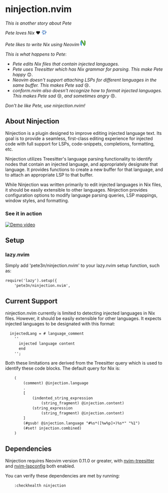 # ninjection.nvim

_This is another story about Pete_

_Pete loves Nix_ ❤️  <img src="assets/nix.png" alt="Icon" style="width: 16px; height: auto;">

_Pete likes to write Nix using Neovim_  <img src="assets/neovim.png" alt="Icon" style="width: 16px; height: auto;">

_This is what happens to Pete_:
- _Pete edits Nix files that contain injected languages._
- _Pete uses Treesitter which has Nix grammar for parsing. This make Pete happy_ 😊.
- _Neovim doesn't support attaching LSPs for different languages in the same buffer. This makes Pete sad_ 😢.
- _conform.nvim also doesn't recognize how to format injected languages. This makes Pete sad_ 😢,
_and sometimes angry_ 😠. 

_Don't be like Pete, use ninjection.nvim!_

## About Ninjection
Ninjection is a plugin designed to improve editing injected language text.
Its goal is to provide a seamless, first-class editing experience for injected
code with full support for LSPs, code-snippets, completions, formatting, etc.

Ninjection utilizes Treesitter's language parsing functionality to identify
nodes that contain an injected language, and appropriately designate that
language. It provides functions to create a new buffer for that language,
and to attach an appropriate LSP to that buffer.

While Ninjection was written primarily to edit injected languages in Nix files,
it should be easily extensible to other languages. Ninjection provides
configuration options to modify language parsing queries, LSP mappings,
window styles, and formatting.

### See it in action
[![Demo video](thumbnail.png)](https://github.com/user-attachments/assets/91386063-7040-44f2-b7a3-1cb8bede4fd3)

## Setup
### lazy.nvim
Simply add 'pete3n/ninjection.nvim' to your lazy.nvim setup function, such as:
```
require('lazy').setup({
    'pete3n/ninjection.nvim',
```

## Current Support
ninjection.nvim currently is limited to detecting injected languages in Nix 
files. However, it should be easily extensible for other languages. It expects 
injected languages to be designated with this format:
```
  injectedLang = # language_comment
    ''
      injected language content
      end
    '';
```

Both these limitations are derived from the Treesitter query which is used to
identify these code blocks. The default query for Nix is:
```
    (
        (comment) @injection.language
        .
        [
            (indented_string_expression
                (string_fragment) @injection.content)
            (string_expression
                (string_fragment) @injection.content)
        ]
        (#gsub! @injection.language "#%s*([%w%p]+)%s*" "%1")
        (#set! injection.combined)
    )
```

## Dependencies
Ninjection requires Neovim version 0.11.0 or greater, with
[nvim-treesitter](https://github.com/nvim-treesitter/nvim-treesitter) and [nvim-lspconfig](https://github.com/neovim/nvim-lspconfig) both enabled.

You can verify these dependencies are met by running:
```
    :checkhealth ninjection
```
